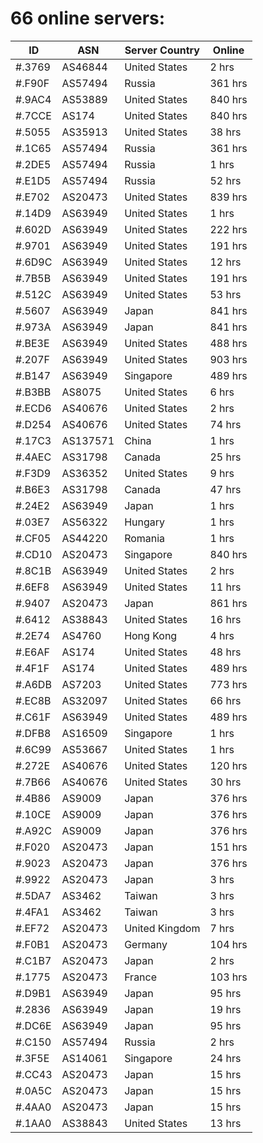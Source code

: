 # 66 online servers:

| ID | ASN | Server Country | Online |
| ------ | ------ | ------ | ------ |
| #.3769 | AS46844 | United States | 2 hrs |
| #.F90F | AS57494 | Russia | 361 hrs |
| #.9AC4 | AS53889 | United States | 840 hrs |
| #.7CCE | AS174 | United States | 840 hrs |
| #.5055 | AS35913 | United States | 38 hrs |
| #.1C65 | AS57494 | Russia | 361 hrs |
| #.2DE5 | AS57494 | Russia | 1 hrs |
| #.E1D5 | AS57494 | Russia | 52 hrs |
| #.E702 | AS20473 | United States | 839 hrs |
| #.14D9 | AS63949 | United States | 1 hrs |
| #.602D | AS63949 | United States | 222 hrs |
| #.9701 | AS63949 | United States | 191 hrs |
| #.6D9C | AS63949 | United States | 12 hrs |
| #.7B5B | AS63949 | United States | 191 hrs |
| #.512C | AS63949 | United States | 53 hrs |
| #.5607 | AS63949 | Japan | 841 hrs |
| #.973A | AS63949 | Japan | 841 hrs |
| #.BE3E | AS63949 | United States | 488 hrs |
| #.207F | AS63949 | United States | 903 hrs |
| #.B147 | AS63949 | Singapore | 489 hrs |
| #.B3BB | AS8075 | United States | 6 hrs |
| #.ECD6 | AS40676 | United States | 2 hrs |
| #.D254 | AS40676 | United States | 74 hrs |
| #.17C3 | AS137571 | China | 1 hrs |
| #.4AEC | AS31798 | Canada | 25 hrs |
| #.F3D9 | AS36352 | United States | 9 hrs |
| #.B6E3 | AS31798 | Canada | 47 hrs |
| #.24E2 | AS63949 | Japan | 1 hrs |
| #.03E7 | AS56322 | Hungary | 1 hrs |
| #.CF05 | AS44220 | Romania | 1 hrs |
| #.CD10 | AS20473 | Singapore | 840 hrs |
| #.8C1B | AS63949 | United States | 2 hrs |
| #.6EF8 | AS63949 | United States | 11 hrs |
| #.9407 | AS20473 | Japan | 861 hrs |
| #.6412 | AS38843 | United States | 16 hrs |
| #.2E74 | AS4760 | Hong Kong | 4 hrs |
| #.E6AF | AS174 | United States | 48 hrs |
| #.4F1F | AS174 | United States | 489 hrs |
| #.A6DB | AS7203 | United States | 773 hrs |
| #.EC8B | AS32097 | United States | 66 hrs |
| #.C61F | AS63949 | United States | 489 hrs |
| #.DFB8 | AS16509 | Singapore | 1 hrs |
| #.6C99 | AS53667 | United States | 1 hrs |
| #.272E | AS40676 | United States | 120 hrs |
| #.7B66 | AS40676 | United States | 30 hrs |
| #.4B86 | AS9009 | Japan | 376 hrs |
| #.10CE | AS9009 | Japan | 376 hrs |
| #.A92C | AS9009 | Japan | 376 hrs |
| #.F020 | AS20473 | Japan | 151 hrs |
| #.9023 | AS20473 | Japan | 376 hrs |
| #.9922 | AS20473 | Japan | 3 hrs |
| #.5DA7 | AS3462 | Taiwan | 3 hrs |
| #.4FA1 | AS3462 | Taiwan | 3 hrs |
| #.EF72 | AS20473 | United Kingdom | 7 hrs |
| #.F0B1 | AS20473 | Germany | 104 hrs |
| #.C1B7 | AS20473 | Japan | 2 hrs |
| #.1775 | AS20473 | France | 103 hrs |
| #.D9B1 | AS63949 | Japan | 95 hrs |
| #.2836 | AS63949 | Japan | 19 hrs |
| #.DC6E | AS63949 | Japan | 95 hrs |
| #.C150 | AS57494 | Russia | 2 hrs |
| #.3F5E | AS14061 | Singapore | 24 hrs |
| #.CC43 | AS20473 | Japan | 15 hrs |
| #.0A5C | AS20473 | Japan | 15 hrs |
| #.4AA0 | AS20473 | Japan | 15 hrs |
| #.1AA0 | AS38843 | United States | 13 hrs |

